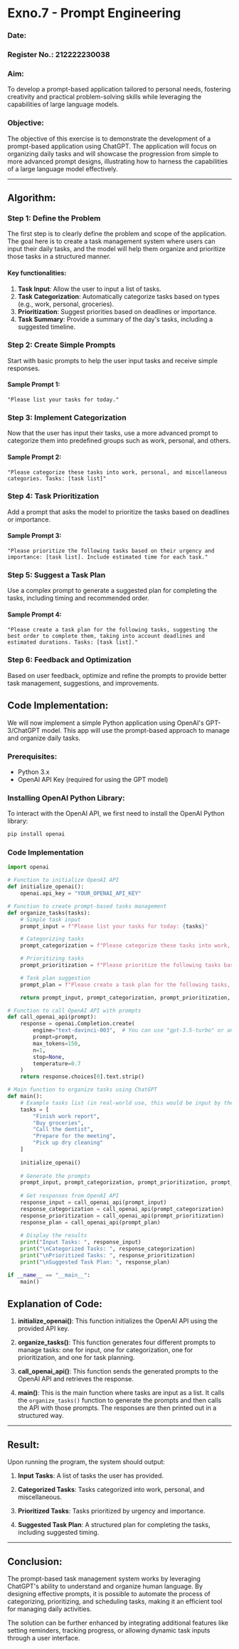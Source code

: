 # Exno.7 - Prompt Engineering

### Date:

### Register No.: 212222230038

### Aim:
To develop a prompt-based application tailored to personal needs, fostering creativity and practical problem-solving skills while leveraging the capabilities of large language models.

### Objective:
The objective of this exercise is to demonstrate the development of a prompt-based application using ChatGPT. The application will focus on organizing daily tasks and will showcase the progression from simple to more advanced prompt designs, illustrating how to harness the capabilities of a large language model effectively.

---

## Algorithm: 

### Step 1: Define the Problem
The first step is to clearly define the problem and scope of the application. The goal here is to create a task management system where users can input their daily tasks, and the model will help them organize and prioritize those tasks in a structured manner.

#### Key functionalities:
1. **Task Input**: Allow the user to input a list of tasks.
2. **Task Categorization**: Automatically categorize tasks based on types (e.g., work, personal, groceries).
3. **Prioritization**: Suggest priorities based on deadlines or importance.
4. **Task Summary**: Provide a summary of the day's tasks, including a suggested timeline.

### Step 2: Create Simple Prompts
Start with basic prompts to help the user input tasks and receive simple responses.

#### Sample Prompt 1:
```plaintext
"Please list your tasks for today."
```

### Step 3: Implement Categorization
Now that the user has input their tasks, use a more advanced prompt to categorize them into predefined groups such as work, personal, and others.

#### Sample Prompt 2:
```plaintext
"Please categorize these tasks into work, personal, and miscellaneous categories. Tasks: [task list]"
```

### Step 4: Task Prioritization
Add a prompt that asks the model to prioritize the tasks based on deadlines or importance.

#### Sample Prompt 3:
```plaintext
"Please prioritize the following tasks based on their urgency and importance: [task list]. Include estimated time for each task."
```

### Step 5: Suggest a Task Plan
Use a complex prompt to generate a suggested plan for completing the tasks, including timing and recommended order.

#### Sample Prompt 4:
```plaintext
"Please create a task plan for the following tasks, suggesting the best order to complete them, taking into account deadlines and estimated durations. Tasks: [task list]."
```

### Step 6: Feedback and Optimization
Based on user feedback, optimize and refine the prompts to provide better task management, suggestions, and improvements.


## Code Implementation:
We will now implement a simple Python application using OpenAI's GPT-3/ChatGPT model. This app will use the prompt-based approach to manage and organize daily tasks.

### Prerequisites:
- Python 3.x
- OpenAI API Key (required for using the GPT model)

### Installing OpenAI Python Library:
To interact with the OpenAI API, we first need to install the OpenAI Python library:

```bash
pip install openai
```

### Code Implementation

```python
import openai

# Function to initialize OpenAI API
def initialize_openai():
    openai.api_key = "YOUR_OPENAI_API_KEY"

# Function to create prompt-based tasks management
def organize_tasks(tasks):
    # Simple task input
    prompt_input = f"Please list your tasks for today: {tasks}"

    # Categorizing tasks
    prompt_categorization = f"Please categorize these tasks into work, personal, and miscellaneous categories: {tasks}"

    # Prioritizing tasks
    prompt_prioritization = f"Please prioritize the following tasks based on their urgency and importance: {tasks}. Include estimated time for each task."

    # Task plan suggestion
    prompt_plan = f"Please create a task plan for the following tasks, suggesting the best order to complete them, taking into account deadlines and estimated durations: {tasks}"

    return prompt_input, prompt_categorization, prompt_prioritization, prompt_plan

# Function to call OpenAI API with prompts
def call_openai_api(prompt):
    response = openai.Completion.create(
        engine="text-davinci-003",  # You can use "gpt-3.5-turbo" or another model
        prompt=prompt,
        max_tokens=150,
        n=1,
        stop=None,
        temperature=0.7
    )
    return response.choices[0].text.strip()

# Main function to organize tasks using ChatGPT
def main():
    # Example tasks list (in real-world use, this would be input by the user)
    tasks = [
        "Finish work report",
        "Buy groceries",
        "Call the dentist",
        "Prepare for the meeting",
        "Pick up dry cleaning"
    ]
    
    initialize_openai()
    
    # Generate the prompts
    prompt_input, prompt_categorization, prompt_prioritization, prompt_plan = organize_tasks(tasks)
    
    # Get responses from OpenAI API
    response_input = call_openai_api(prompt_input)
    response_categorization = call_openai_api(prompt_categorization)
    response_prioritization = call_openai_api(prompt_prioritization)
    response_plan = call_openai_api(prompt_plan)
    
    # Display the results
    print("Input Tasks: ", response_input)
    print("\nCategorized Tasks: ", response_categorization)
    print("\nPrioritized Tasks: ", response_prioritization)
    print("\nSuggested Task Plan: ", response_plan)

if __name__ == "__main__":
    main()
```

## Explanation of Code:

1. **initialize_openai()**: This function initializes the OpenAI API using the provided API key.
   
2. **organize_tasks()**: This function generates four different prompts to manage tasks: one for input, one for categorization, one for prioritization, and one for task planning.
   
3. **call_openai_api()**: This function sends the generated prompts to the OpenAI API and retrieves the response.
   
4. **main()**: This is the main function where tasks are input as a list. It calls the `organize_tasks()` function to generate the prompts and then calls the API with those prompts. The responses are then printed out in a structured way.

---

## Result:

Upon running the program, the system should output:

1. **Input Tasks**: A list of tasks the user has provided.
   
2. **Categorized Tasks**: Tasks categorized into work, personal, and miscellaneous.
   
3. **Prioritized Tasks**: Tasks prioritized by urgency and importance.
   
4. **Suggested Task Plan**: A structured plan for completing the tasks, including suggested timing.

---

## Conclusion:

The prompt-based task management system works by leveraging ChatGPT's ability to understand and organize human language. By designing effective prompts, it is possible to automate the process of categorizing, prioritizing, and scheduling tasks, making it an efficient tool for managing daily activities.

The solution can be further enhanced by integrating additional features like setting reminders, tracking progress, or allowing dynamic task inputs through a user interface.
